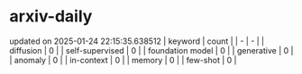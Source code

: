 # arxiv-daily
updated on 2025-01-24 22:15:35.638512
| keyword | count |
| - | - |
| diffusion | 0 |
| self-supervised | 0 |
| foundation model | 0 |
| generative | 0 |
| anomaly | 0 |
| in-context | 0 |
| memory | 0 |
| few-shot | 0 |
